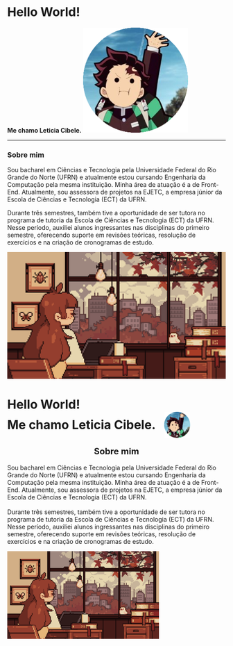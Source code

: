 # Hello World!

**Me chamo Leticia Cibele.** ![Imagem de Tanjiro anime demon slayer](imagens/fotor-20241027182025.png)

---

### Sobre mim

Sou bacharel em Ciências e Tecnologia pela Universidade Federal do Rio Grande do Norte (UFRN) e atualmente estou cursando Engenharia da Computação pela mesma instituição. Minha área de atuação é a de Front-End. Atualmente, sou assessora de projetos na EJETC, a empresa júnior da Escola de Ciências e Tecnologia (ECT) da UFRN.

Durante três semestres, também tive a oportunidade de ser tutora no programa de tutoria da Escola de Ciências e Tecnologia (ECT) da UFRN. Nesse período, auxiliei alunos ingressantes nas disciplinas do primeiro semestre, oferecendo suporte em revisões teóricas, resolução de exercícios e na criação de cronogramas de estudo.

![GIF](gifs/7her4ja.gif)





<!-->
<h1>
    <span>Hello World!</span>
    <br>
    <span style="display: inline-flex; align-items: center;">
        Me chamo Leticia Cibele.
        <img src="imagens/fotor-20241027182025.png" alt="Imagem de Tanjiro anime demon slayer" width="60px" style="margin-left: 20px;">
    </span>
</h1>


<!-
<div style="display:flex">
    <p style="display: flex; flex-direction: column; align-items: center;"> 
        <span style="text-align:center; font-weight: bold; font-size:20px;">Sobre mim </span> 
        <br>
        Sou bacharel em Ciências e Tecnologia pela Universidade Federal do Rio Grande do Norte (UFRN) e atualmente estou cursando Engenharia da Computação pela mesma instituição. Minha área de atuação é a de Front-End. Atualmente, sou assessora de projetos na EJETC, a empresa júnior da Escola de Ciências e Tecnologia (ECT) da UFRN. <br> <br>
        Durante três semestres, também tive a oportunidade de ser tutora no programa de tutoria da Escola de Ciências e Tecnologia (ECT) da UFRN. Nesse período, auxiliei alunos ingressantes nas disciplinas do primeiro semestre, oferecendo suporte em revisões teóricas, resolução de exercícios e na criação de cronogramas de estudo.
    </p>
    <img width="350px" src="gifs/7her4ja.gif">
</div>
